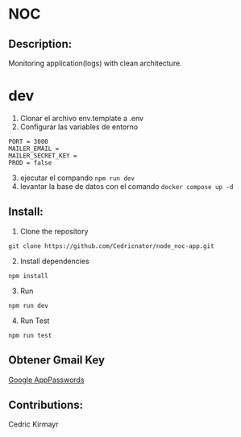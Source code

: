 
# NOC

## Description:
Monitoring application(logs) with clean architecture.

# dev
1. Clonar el archivo env.template a .env
2. Configurar las variables de entorno
```
PORT = 3000
MAILER_EMAIL = 
MAILER_SECRET_KEY = 
PROD = false
```
3. ejecutar el compando ```npm run dev```
4. levantar la base de datos con el comando ```docker compose up -d```


## Install:
1. Clone the repository
```
git clone https://github.com/Cedricnator/node_noc-app.git
```
2. Install dependencies
```
npm install
```
3. Run
```
npm run dev
```
4. Run Test
```
npm run test
```

## Obtener Gmail Key
[Google AppPasswords](htpps://myaccount.google.com/u/0/apppasswords)

## Contributions:
Cedric Kirmayr
